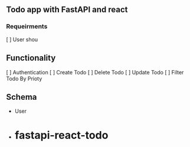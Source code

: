 ## Todo app with FastAPI and react

### Requeirments
[ ] User shou

## Functionality
[ ] Authentication
[ ] Create Todo
[ ] Delete Todo
[ ] Update Todo
[ ] Filter Todo By Prioty


## Schema

- User
 - # fastapi-react-todo
